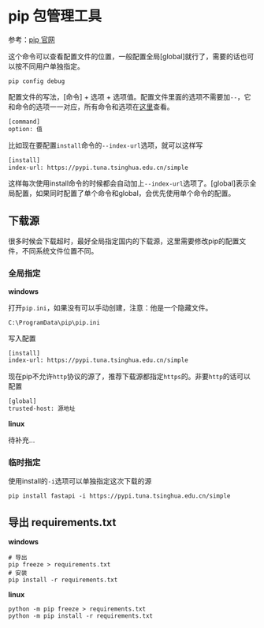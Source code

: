 # pip 包管理工具

参考：[pip 官网](https://pip.pypa.io/en/stable/topics/configuration/)

这个命令可以查看配置文件的位置，一般配置全局[global]就行了，需要的话也可以按不同用户单独指定。

```shell
pip config debug
```

配置文件的写法，[命令] + 选项 + 选项值。配置文件里面的选项不需要加`--`，它和命令的选项一一对应，所有命令和选项在[这里](https://pip.pypa.io/en/stable/cli/)查看。

```txt
[command]
option: 值
```

比如现在要配置`install`命令的`--index-url`选项，就可以这样写

```txt
[install]
index-url: https://pypi.tuna.tsinghua.edu.cn/simple
```

这样每次使用install命令的时候都会自动加上`--index-url`选项了。[global]表示全局配置，如果同时配置了单个命令和global，会优先使用单个命令的配置。



## 下载源

很多时候会下载超时，最好全局指定国内的下载源，这里需要修改pip的配置文件，不同系统文件位置不同。

### 全局指定

**windows**

打开`pip.ini`，如果没有可以手动创建，注意：他是一个隐藏文件。

```shell
C:\ProgramData\pip\pip.ini
```

写入配置

```txt
[install]
index-url: https://pypi.tuna.tsinghua.edu.cn/simple
```

现在pip不允许`http`协议的源了，推荐下载源都指定`https`的。非要`http`的话可以配置

```txt
[global]
trusted-host: 源地址
```

**linux**

待补充...

### 临时指定

使用install的`-i`选项可以单独指定这次下载的源

```shell
pip install fastapi -i https://pypi.tuna.tsinghua.edu.cn/simple
```



## 导出 requirements.txt

**windows**

```shell
# 导出
pip freeze > requirements.txt
# 安装
pip install -r requirements.txt
```

**linux**

```shell
python -m pip freeze > requirements.txt
python -m pip install -r requirements.txt
```